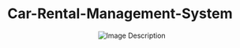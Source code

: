 # Car-Rental-Management-System
<div align="center">
  <img src="![image](https://github.com/maram-a22/Car-Rental-Management-System/assets/108218379/eba0f5bd-ed04-4a2b-be29-b19d7b37e139)" alt="Image Description">
</div>
